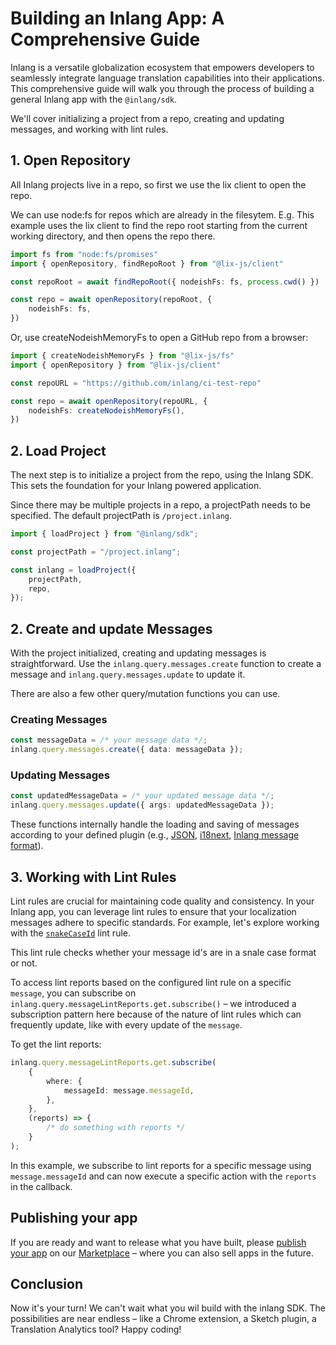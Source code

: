 # Building an Inlang App: A Comprehensive Guide

Inlang is a versatile globalization ecosystem that empowers developers to seamlessly integrate language translation capabilities into their applications. This comprehensive guide will walk you through the process of building a general Inlang app with the `@inlang/sdk`. 

We'll cover initializing a project from a repo, creating and updating messages, and working with lint rules.

## 1. Open Repository

All Inlang projects live in a repo, so first we use the lix client to open the repo.

We can use node:fs for repos which are already in the filesytem. E.g. This example uses the lix client to find the repo root starting from the current working directory, and then opens the repo there.

```typescript
import fs from "node:fs/promises"
import { openRepository, findRepoRoot } from "@lix-js/client"

const repoRoot = await findRepoRoot({ nodeishFs: fs, process.cwd() })

const repo = await openRepository(repoRoot, {
    nodeishFs: fs,
})
```

Or, use createNodeishMemoryFs to open a GitHub repo from a browser:

```typescript
import { createNodeishMemoryFs } from "@lix-js/fs"
import { openRepository } from "@lix-js/client"

const repoURL = "https://github.com/inlang/ci-test-repo"

const repo = await openRepository(repoURL, {
    nodeishFs: createNodeishMemoryFs(),
})
```

## 2. Load Project
The next step is to initialize a project from the repo, using the Inlang SDK. This sets the foundation for your Inlang powered application.

Since there may be multiple projects in a repo, a projectPath needs to be specified. The default projectPath is `/project.inlang`.

```typescript
import { loadProject } from "@inlang/sdk";

const projectPath = "/project.inlang";

const inlang = loadProject({
    projectPath,
    repo,
});
```

## 2. Create and update Messages

With the project initialized, creating and updating messages is straightforward. Use the `inlang.query.messages.create` function to create a message and `inlang.query.messages.update` to update it. 

There are also a few other query/mutation functions you can use.

### Creating Messages

```typescript
const messageData = /* your message data */;
inlang.query.messages.create({ data: messageData });
```

### Updating Messages

```typescript
const updatedMessageData = /* your updated message data */;
inlang.query.messages.update({ args: updatedMessageData });
```

These functions internally handle the loading and saving of messages according to your defined plugin (e.g., [JSON](/m/ig84ng0o/plugin-inlang-json), [i18next](/m/3i8bor92/plugin-inlang-i18next), [Inlang message format](/m/reootnfj/plugin-inlang-messageFormat)).

## 3. Working with Lint Rules

Lint rules are crucial for maintaining code quality and consistency. In your Inlang app, you can leverage lint rules to ensure that your localization messages adhere to specific standards. For example, let's explore working with the [`snakeCaseId`](https://inlang.com/m/messageLintRule.inlang.snakeCaseId) lint rule.

This lint rule checks whether your message id's are in a snale case format or not.

To access lint reports based on the configured lint rule on a specific `message`, you can subscribe on `inlang.query.messageLintReports.get.subscribe()` – we introduced a subscription pattern here because of the nature of lint rules which can frequently update, like with every update of the `message`.

To get the lint reports:

```typescript
inlang.query.messageLintReports.get.subscribe(
    {
        where: {
            messageId: message.messageId,
        },
    },
    (reports) => {
        /* do something with reports */
    }
);
```

In this example, we subscribe to lint reports for a specific message using `message.messageId` and can now execute a specific action with the `reports` in the callback.


## Publishing your app

If you are ready and want to release what you have built, please [publish your app](https://inlang.com/documentation/publish-to-marketplace) on our [Marketplace](https://inlang.com) – where you can also sell apps in the future.

## Conclusion

Now it's your turn! We can't wait what you wil build with the inlang SDK. The possibilities are near endless – like a Chrome extension, a Sketch plugin, a Translation Analytics tool? Happy coding! 